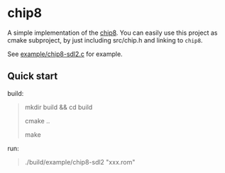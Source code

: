 # chip8

A simple implementation of the [chip8](https://en.wikipedia.org/wiki/CHIP-8). You can easily use this project as cmake subproject, by just including src/chip.h and linking to `chip8`.

See [example/chip8-sdl2.c](example/chip8-sdl2.c) for example.

## Quick start

build:

> mkdir build && cd build
>
> cmake ..
>
> make

run:

> ./build/example/chip8-sdl2 "xxx.rom"
